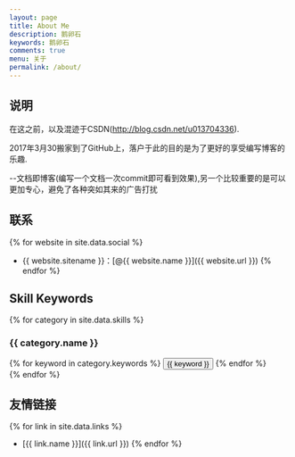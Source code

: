 ```yaml
---
layout: page
title: About Me
description: 鹅卵石
keywords: 鹅卵石
comments: true
menu: 关于
permalink: /about/
---
```



## 说明

在这之前，以及混迹于CSDN(http://blog.csdn.net/u013704336).

2017年3月30搬家到了GitHub上，落户于此的目的是为了更好的享受编写博客的乐趣.

--文档即博客(编写一个文档一次commit即可看到效果),另一个比较重要的是可以更加专心，避免了各种突如其来的广告打扰


## 联系

{% for website in site.data.social %}
* {{ website.sitename }}：[@{{ website.name }}]({{ website.url }})
{% endfor %}

## Skill Keywords

{% for category in site.data.skills %}
### {{ category.name }}
<div class="btn-inline">
{% for keyword in category.keywords %}
<button class="btn btn-outline" type="button">{{ keyword }}</button>
{% endfor %}
</div>
{% endfor %}

## 友情链接

{% for link in site.data.links %}
* [{{ link.name }}]({{ link.url }})
{% endfor %}
